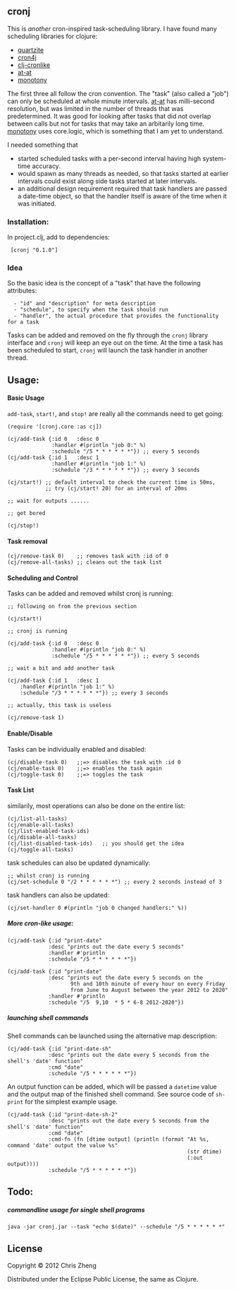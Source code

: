 ## cronj

This is *another* cron-inspired task-scheduling library. I have found many scheduling libraries for clojure:
  - [quartzite](https://github.com/michaelklishin/quartzite)
  - [cron4j](http://www.sauronsoftware.it/projects/cron4j)
  - [clj-cronlike](https://github.com/kognate/clj-cronlike)
  - [at-at](https://github.com/overtone/at-at)
  - [monotony](https://github.com/aredington/monotony)

The first three all follow the cron convention. The "task" (also called a "job") can only be scheduled at whole minute intervals. [at-at](https://github.com/overtone/at-at) has milli-second resolution, but was limited in the number of threads that was predetermined. It was good for looking after tasks that did not overlap between calls but not for tasks that may take an arbitarily long time. [monotony](https://github.com/aredington/monotony) uses core.logic, which is something that I am yet to understand.

I needed something that

  - started scheduled tasks with a per-second interval having high system-time accuracy.
  - would spawn as many threads as needed, so that tasks started at earlier intervals could exist along side tasks started at later intervals.
  - an additional design requirement required that task handlers are passed a date-time object, so that the handler itself is aware of the time when it was initiated.

### Installation:
 
In project.clj, add to dependencies:
     
     [cronj "0.1.0"]

### Idea

So the basic idea is the concept of a "task" that have the following attributes:

      - "id" and "description" for meta description
      - "schedule", to specify when the task should run
      - "handler", the actual procedure that provides the functionality for a task

Tasks can be added and removed on the fly through the `cronj` library interface and `cronj` will keep an eye out on the time. At the time a task has been scheduled to start, `cronj` will launch the task handler in another thread.


## Usage:

#### Basic Usage

`add-task`, `start!`, and `stop!` are really all the commands need to get going:

    (require '[cronj.core :as cj])

    (cj/add-task {:id 0   :desc 0 
                  :handler #(println "job 0:" %) 
                  :schedule "/5 * * * * * *"}) ;; every 5 seconds
    (cj/add-task {:id 1   :desc 1 
                  :handler #(println "job 1:" %) 
                  :schedule "/3 * * * * * *"}) ;; every 3 seconds

    (cj/start!) ;; default interval to check the current time is 50ms, 
                ;; try (cj/start! 20) for an interval of 20ms

    ;; wait for outputs ......

    ;; get bored
    
    (cj/stop!)

#### Task removal
    (cj/remove-task 0)    ;; removes task with :id of 0
    (cj/remove-all-tasks) ;; cleans out the task list

#### Scheduling and Control

Tasks can be added and removed whilst cronj is running:

    ;; following on from the previous section

    (cj/start!)
    
    ;; cronj is running 

    (cj/add-task {:id 0   :desc 0 
                  :handler #(println "job 0:" %) 
                  :schedule "/5 * * * * * *"}) ;; every 5 seconds
    
    ;; wait a bit and add another task
    
    (cj/add-task {:id 1   :desc 1 
        :handler #(println "job 1:" %) 
        :schedule "/3 * * * * * *"}) ;; every 3 seconds    

    ;; actually, this task is useless
    
    (cj/remove-task 1)

#### Enable/Disable

Tasks can be individually enabled and disabled:

    (cj/disable-task 0)   ;;=> disables the task with :id 0
    (cj/enable-task 0)    ;;=> enables the task again
    (cj/toggle-task 0)    ;;=> toggles the task
    
#### Task List
similarily, most operations can also be done on the entire list:

    (cj/list-all-tasks)
    (cj/enable-all-tasks)
    (cj/list-enabled-task-ids)  
    (cj/disable-all-tasks)
    (cj/list-disabled-task-ids)   ;; you should get the idea
    (cj/toggle-all-tasks)

task schedules can also be updated dynamically:

    ;; whilst cronj is running
    (cj/set-schedule 0 "/2 * * * * * *") ;; every 2 seconds instead of 3

task handlers can also be updated:

    (cj/set-handler 0 #(println "job 0 changed handlers:" %))

##### More cron-like usage:

    (cj/add-task {:id "print-date"
                 :desc "prints out the date every 5 seconds"
                 :handler #'println
                 :schedule "/5 * * * * * *"})

    (cj/add-task {:id "print-date"
                 :desc "prints out the date every 5 seconds on the
                        9th and 10th minute of every hour on every Friday
                        from June to August between the year 2012 to 2020"
                 :handler #'println
                 :schedule "/5  9,10  * 5 * 6-8 2012-2020"})

##### launching shell commands

Shell commands can be launched using the alternative map description:

    (cj/add-task {:id "print-date-sh"
                 :desc "prints out the date every 5 seconds from the shell's 'date' function"
                 :cmd "date"
                 :schedule "/5 * * * * * *"})

An output function can be added, which will be passed a `datetime` value and the output map of the finished
shell command. See source code of `sh-print` for the simplest example usage.

    (cj/add-task {:id "print-date-sh-2"
                 :desc "prints out the date every 5 seconds from the shell's 'date' function"
                 :cmd "date"
                 :cmd-fn (fn [dtime output] (println (format "At %s, command 'date' output the value %s"
                                                             (str dtime)
                                                             (:out output))))
                 :schedule "/5 * * * * * *"})


## Todo:
##### commandline usage for single shell programs

    java -jar cronj.jar --task "echo $(date)" --schedule "/5 * * * * * *"

## License
Copyright © 2012 Chris Zheng

Distributed under the Eclipse Public License, the same as Clojure.
